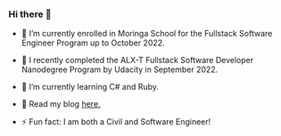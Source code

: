 ### Hi there 👋

- 🔭 I’m currently enrolled in Moringa School for the Fullstack Software Engineer Program up to October 2022.
- 🔭 I recently completed the ALX-T Fullstack Software Developer Nanodegree Program by Udacity in September 2022.
- 🌱 I’m currently learning C# and Ruby.

- 💬 Read my blog [here.](https://richard-gichuki.hashnode.dev/)

- ⚡ Fun fact: I am both a Civil and Software Engineer!

